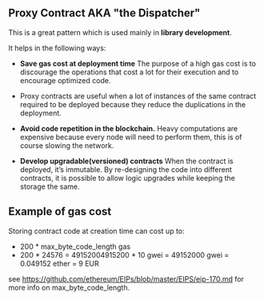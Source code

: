 ## Proxy Contract AKA "the Dispatcher"

This is a great pattern which is used mainly in **library development**. 

It helps in the following ways:

- **Save gas cost at deployment time**
The purpose of a high gas cost is to discourage the operations that cost a lot for their execution and to encourage optimized code.

- Proxy contracts are useful when a lot of instances of the same contract required to be deployed because they reduce the duplications in the deployment.

- **Avoid code repetition in the blockchain.**
Heavy computations are expensive because every node will need to perform them, this is of course slowing the network.

- **Develop upgradable(versioned) contracts**
When the contract is deployed, it’s immutable. By re-designing the code into different contracts, it is possible to allow logic upgrades while keeping the storage the same.

## Example of gas cost

Storing contract code at creation time can cost up to:
 - 200 * max_byte_code_length gas
 - 200 * 24576 = 49152004915200 * 10 gwei = 49152000 gwei = 0.049152 ether = 9 EUR
 
 see https://github.com/ethereum/EIPs/blob/master/EIPS/eip-170.md for more info on max_byte_code_length.
